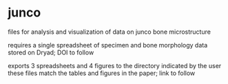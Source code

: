 # junco
files for analysis and visualization of data on junco bone microstructure

requires a single spreadsheet of specimen and bone morphology data
stored on Dryad; DOI to follow

exports 3 spreadsheets and 4 figures to the directory indicated by the user
these files match the tables and figures in the paper; link to follow
